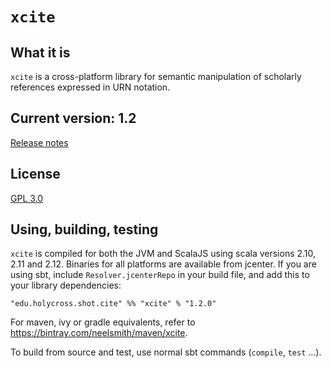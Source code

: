 # `xcite`

## What it is

`xcite` is a cross-platform library for semantic manipulation of scholarly references expressed in URN notation.

## Current version: 1.2

[Release notes](releases.md)


## License

[GPL 3.0](http://www.opensource.org/licenses/gpl-3.0.html)

## Using, building, testing

`xcite` is compiled for both the JVM and ScalaJS using scala versions 2.10, 2.11 and 2.12.  Binaries for all platforms are available from jcenter.  If you are using sbt, include `Resolver.jcenterRepo` in your build file, and add this to your library dependencies:


    "edu.holycross.shot.cite" %% "xcite" % "1.2.0"

For maven, ivy or gradle equivalents, refer to <https://bintray.com/neelsmith/maven/xcite>.

To build from source and test, use normal sbt commands (`compile`, `test` ...).
